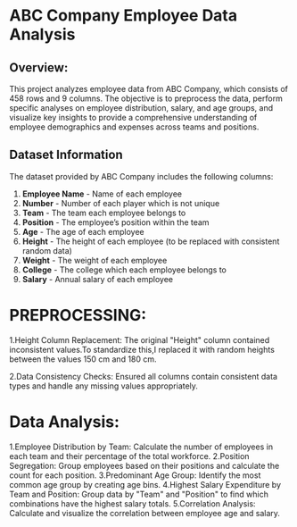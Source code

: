 # ABC Company Employee Data Analysis

## Overview:
This project analyzes employee data from ABC Company, which consists of 458 rows and 9 columns. The objective is to preprocess the data, perform specific analyses on employee distribution, salary, and age groups, and visualize key insights to provide a comprehensive understanding of employee demographics and expenses across teams and positions.

## Dataset Information
The dataset provided by ABC Company includes the following columns:
1. **Employee Name** - Name of each employee
2. **Number** - Number of each player which is not unique
3. **Team** - The team each employee belongs to
4. **Position** - The employee’s position within the team
5. **Age** - The age of each employee
6. **Height** - The height of each employee (to be replaced with consistent random data)
7. **Weight** - The weight of each employee
8. **College** - The college which each employee belongs to
9. **Salary** - Annual salary of each employee

# PREPROCESSING:
1.Height Column Replacement: The original "Height" column contained inconsistent values.To standardize this,I replaced it with random heights between the values 150 cm and 180 cm.

2.Data Consistency Checks: Ensured all columns contain consistent data types and handle any missing values appropriately.

# Data Analysis:
1.Employee Distribution by Team: Calculate the number of employees in each team and their percentage of the total workforce.
2.Position Segregation: Group employees based on their positions and calculate the count for each position.
3.Predominant Age Group: Identify the most common age group by creating age bins.
4.Highest Salary Expenditure by Team and Position: Group data by "Team" and "Position" to find which combinations have the highest salary totals.
5.Correlation Analysis: Calculate and visualize the correlation between employee age and salary.

